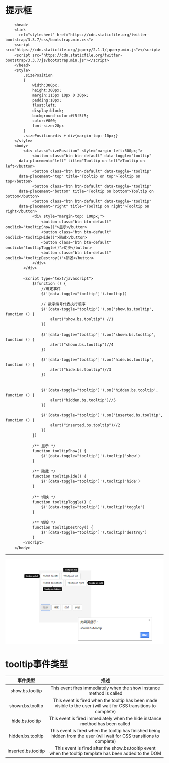 # 提示框
```
	<head>
	<link 
	  rel="stylesheet" href="https://cdn.staticfile.org/twitter-bootstrap/3.3.7/css/bootstrap.min.css">
	<script src="https://cdn.staticfile.org/jquery/2.1.1/jquery.min.js"></script>
	<script src="https://cdn.staticfile.org/twitter-bootstrap/3.3.7/js/bootstrap.min.js"></script>
	</head>
	<style>
		.sizePosition
		{
			width:300px;
			height:300px;
			margin:115px 10px 0 30px;
			padding:10px;
			float:left;
			display:block;
			background-color:#f5f5f5;
			color:#000;
			font-size:28px
		}
		.sizePosition>div + div{margin-top:-10px;}
	</style>
	<body>
		<div class="sizePosition" style="margin-left:500px;">
			<button class="btn btn-default" data-toggle="tooltip" 
      data-placement="left" title="Tooltip on left">Tooltip on left</button>
			<button class="btn btn-default" data-toggle="tooltip" 
      data-placement="top" title="Tooltip on top">Tooltip on top</button>
			<button class="btn btn-default" data-toggle="tooltip" 
      data-placement="bottom" title="Tooltip on bottom">Tooltip on bottom</button>
			<button class="btn btn-default" data-toggle="tooltip" 
      data-placement="right" title="Tooltip on right">Tooltip on right</button>
			<div style="margin-top: 100px;">
				<button class="btn btn-default" onclick="tooltipShow()">显示</button>
				<button class="btn btn-default" onclick="tooltipHide()">隐藏</button>
				<button class="btn btn-default" onclick="tooltipToggle()">切换</button>
				<button class="btn btn-default" onclick="tooltipDestroy()">销毁</button>
			</div>
		</div>

		<script type="text/javascript">
			$(function () {
				//绑定事件
				$('[data-toggle="tooltip"]').tooltip()

				// 数字编号代表执行顺序
				$('[data-toggle="tooltip"]').on('show.bs.tooltip', function () {
				  	alert("show.bs.tooltip") //1
				})

				$('[data-toggle="tooltip"]').on('shown.bs.tooltip', function () {
				  	alert("shown.bs.tooltip")//4
				})

				$('[data-toggle="tooltip"]').on('hide.bs.tooltip', function () {
				  	alert("hide.bs.tooltip")//3
				})


				$('[data-toggle="tooltip"]').on('hidden.bs.tooltip', function () {
				  	alert("hidden.bs.tooltip")//5
				})

				$('[data-toggle="tooltip"]').on('inserted.bs.tooltip', function () {
				  	alert("inserted.bs.tooltip")//2
				})
			})

			/** 显示 */
			function tooltipShow() {
				$('[data-toggle="tooltip"]').tooltip('show')
			}

			/** 隐藏 */
			function tooltipHide() {
				$('[data-toggle="tooltip"]').tooltip('hide')
			}

			/** 切换 */
			function tooltipToggle() {
				$('[data-toggle="tooltip"]').tooltip('toggle')
			}

			/** 销毁 */
			function tooltipDestroy() {
				$('[data-toggle="tooltip"]').tooltip('destroy')
			}
		</script>
	</body>
```
---
![tooltip.png](pictures/BootStrap/tooltip.png)
# tooltip事件类型
|事件类型|描述|
|:---:|:---:|
|show.bs.tooltip|This event fires immediately when the show instance method is called|
|shown.bs.tooltip|This event is fired when the tooltip has been made visible to the user (will wait for CSS transitions to complete)|
|hide.bs.tooltip|This event is fired immediately when the hide instance method has been called|
|hidden.bs.tooltip|This event is fired when the tooltip has finished being hidden from the user (will wait for CSS transitions to complete)|
|inserted.bs.tooltip|This event is fired after the show.bs.tooltip event when the tooltip template has been added to the DOM|
